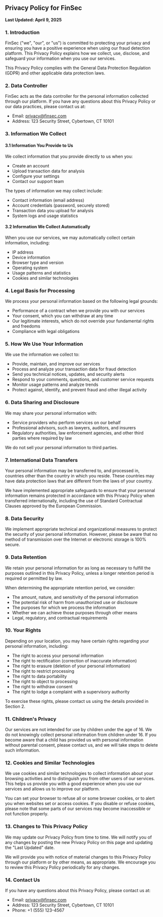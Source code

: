 ## Privacy Policy for FinSec

**Last Updated: April 9, 2025**

### 1. Introduction

FinSec ("we", "our", or "us") is committed to protecting your privacy and ensuring you have a positive experience when using our fraud detection platform. This Privacy Policy explains how we collect, use, disclose, and safeguard your information when you use our services.

This Privacy Policy complies with the General Data Protection Regulation (GDPR) and other applicable data protection laws.

### 2. Data Controller

FinSec acts as the data controller for the personal information collected through our platform. If you have any questions about this Privacy Policy or our data practices, please contact us at:

- Email: privacy@finsec.com
- Address: 123 Security Street, Cybertown, CT 10101

### 3. Information We Collect

#### 3.1 Information You Provide to Us

We collect information that you provide directly to us when you:
- Create an account
- Upload transaction data for analysis
- Configure your settings
- Contact our support team

The types of information we may collect include:
- Contact information (email address)
- Account credentials (password, securely stored)
- Transaction data you upload for analysis
- System logs and usage statistics

#### 3.2 Information We Collect Automatically

When you use our services, we may automatically collect certain information, including:
- IP address
- Device information
- Browser type and version
- Operating system
- Usage patterns and statistics
- Cookies and similar technologies

### 4. Legal Basis for Processing

We process your personal information based on the following legal grounds:
- Performance of a contract when we provide you with our services
- Your consent, which you can withdraw at any time
- Our legitimate interests, which do not override your fundamental rights and freedoms
- Compliance with legal obligations

### 5. How We Use Your Information

We use the information we collect to:
- Provide, maintain, and improve our services
- Process and analyze your transaction data for fraud detection
- Send you technical notices, updates, and security alerts
- Respond to your comments, questions, and customer service requests
- Monitor usage patterns and analyze trends
- Protect against, identify, and prevent fraud and other illegal activity

### 6. Data Sharing and Disclosure

We may share your personal information with:
- Service providers who perform services on our behalf
- Professional advisors, such as lawyers, auditors, and insurers
- Regulatory authorities, law enforcement agencies, and other third parties where required by law

We do not sell your personal information to third parties.

### 7. International Data Transfers

Your personal information may be transferred to, and processed in, countries other than the country in which you reside. These countries may have data protection laws that are different from the laws of your country.

We have implemented appropriate safeguards to ensure that your personal information remains protected in accordance with this Privacy Policy when transferred internationally, including the use of Standard Contractual Clauses approved by the European Commission.

### 8. Data Security

We implement appropriate technical and organizational measures to protect the security of your personal information. However, please be aware that no method of transmission over the Internet or electronic storage is 100% secure.

### 9. Data Retention

We retain your personal information for as long as necessary to fulfill the purposes outlined in this Privacy Policy, unless a longer retention period is required or permitted by law.

When determining the appropriate retention period, we consider:
- The amount, nature, and sensitivity of the personal information
- The potential risk of harm from unauthorized use or disclosure
- The purposes for which we process the information
- Whether we can achieve those purposes through other means
- Legal, regulatory, and contractual requirements

### 10. Your Rights

Depending on your location, you may have certain rights regarding your personal information, including:
- The right to access your personal information
- The right to rectification (correction of inaccurate information)
- The right to erasure (deletion of your personal information)
- The right to restrict processing
- The right to data portability
- The right to object to processing
- The right to withdraw consent
- The right to lodge a complaint with a supervisory authority

To exercise these rights, please contact us using the details provided in Section 2.

### 11. Children's Privacy

Our services are not intended for use by children under the age of 16. We do not knowingly collect personal information from children under 16. If you become aware that a child has provided us with personal information without parental consent, please contact us, and we will take steps to delete such information.

### 12. Cookies and Similar Technologies

We use cookies and similar technologies to collect information about your browsing activities and to distinguish you from other users of our services. This helps us provide you with a good experience when you use our services and allows us to improve our platform.

You can set your browser to refuse all or some browser cookies, or to alert you when websites set or access cookies. If you disable or refuse cookies, please note that some parts of our services may become inaccessible or not function properly.

### 13. Changes to This Privacy Policy

We may update our Privacy Policy from time to time. We will notify you of any changes by posting the new Privacy Policy on this page and updating the "Last Updated" date.

We will provide you with notice of material changes to this Privacy Policy through our platform or by other means, as appropriate. We encourage you to review this Privacy Policy periodically for any changes.

### 14. Contact Us

If you have any questions about this Privacy Policy, please contact us at:
- Email: privacy@finsec.com
- Address: 123 Security Street, Cybertown, CT 10101
- Phone: +1 (555) 123-4567

